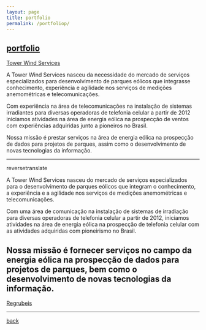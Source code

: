 ```yaml
---
layout: page
title: portfolio
permalink: /portfoliop/
---
```

## [portfolio](./portfolio.html)


[Tower Wind Services](https://www.towerwindservices.com)

A Tower Wind Services nasceu da necessidade do mercado de serviços especializados para desenvolvimento de parques eólicos que integrasse conhecimento, experiência e agilidade nos serviços de medições anemométricas e telecomunicações.

Com experiência na área de telecomunicações na instalação de sistemas irradiantes para diversas operadoras de telefonia celular a partir de 2012 iniciamos atividades na área de energia eólica na prospecção de ventos com experiências adquiridas junto a pioneiros no Brasil.

Nossa missão é prestar serviços na área de energia eólica na prospecção de dados para projetos de parques, assim como o desenvolvimento de novas tecnologias da informação.

---
reversetranslate

A Tower Wind Services nasceu do mercado de serviços especializados para o desenvolvimento de parques eólicos que integram o conhecimento, a experiência e a agilidade nos serviços de medições anemométricas e telecomunicações.

Com uma área de comunicação na instalação de sistemas de irradiação para diversas operadoras de telefonia celular a partir de 2012, iniciamos atividades na área de energia eólica na prospecção de telefonia celular com as atividades adquiridas com pioneirismo no Brasil.

Nossa missão é fornecer serviços no campo da energia eólica na prospecção de dados para projetos de parques, bem como o desenvolvimento de novas tecnologias da informação.
---
[Regrubeis](https://www.regrubeis.com)

***
[back](./)